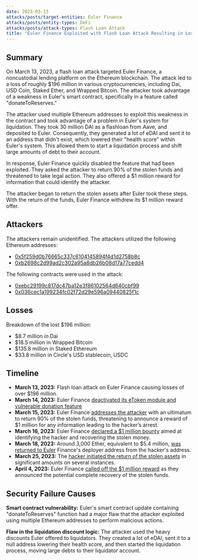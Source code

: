 ```yaml
---
date: 2023-03-13
attacks/posts/target-entities: Euler Finance
attacks/posts/entity-types: DeFi
attacks/posts/attack-types: Flash Loan Attack
title: "Euler Finance Exploited with Flash Loan Attack Resulting in Loss of $196 Million"
---
```


## Summary

On March 13, 2023, a flash loan attack targeted Euler Finance, a noncustodial lending platform on the Ethereum blockchain. The attack led to a loss of roughly $196 million in various cryptocurrencies, including Dai, USD Coin, Staked Ether, and Wrapped Bitcoin. The attacker took advantage of a weakness in Euler's smart contract, specifically in a feature called "donateToReserves."

The attacker used multiple Ethereum addresses to exploit this weakness in the contract and took advantage of a problem in Euler's system for liquidation. They took 30 million DAI as a flashloan from Aave, and deposited to Euler. Consequently, they generated a lot of eDAI and sent it to an address that didn't exist, which lowered their "health score" within Euler's system. This allowed them to start a liquidation process and shift large amounts of debt to their account.

In response, Euler Finance quickly disabled the feature that had been exploited. They asked the attacker to return 90% of the stolen funds and threatened to take legal action. They also offered a $1 million reward for information that could identify the attacker.

The attacker began to return the stolen assets after Euler took these steps. With the return of the funds, Euler Finance withdrew its $1 million reward offer.

## Attackers

The attackers remain unidentified. The attackers utilized the following Ethereum addresses: 
- [0x5f259d0b76665c337c6104145894f4d1d2758b8c](https://etherscan.io/address/0x5f259d0b76665c337c6104145894f4d1d2758b8c)
- [0xb2698c2d99ad2c302a95a8db26b08d17a77cedd4](https://etherscan.io/address/0xb2698c2d99ad2c302a95a8db26b08d17a77cedd4)

The following contracts were used in the attack:
- [0xebc29199c817dc47ba12e3f86102564d640cbf99](https://etherscan.io/address/0xebc29199c817dc47ba12e3f86102564d640cbf99)
- [0x036cec1a199234fc02f72d29e596a09440825f1c](https://etherscan.io/address/0x036cec1a199234fc02f72d29e596a09440825f1c)

## Losses

Breakdown of the lost $196 million:
- $8.7 million in Dai
- $18.5 million in Wrapped Bitcoin
- $135.8 million in Staked Ethereum
- $33.8 million in Circle's USD stablecoin, USDC

## Timeline

- **March 13, 2023:** Flash loan attack on Euler Finance causing losses of over $196 million.
- **March 14, 2023:** Euler Finance [deactivated its eToken module and vulnerable donation feature](https://twitter.com/eulerfinance/status/1635431726364147712?ref_src=twsrc%5Etfw%7Ctwcamp%5Etweetembed%7Ctwterm%5E1635431834631766018%7Ctwgr%5Ea96fc9553832a9a0fecba05827cd0f1d05e93850%7Ctwcon%5Es2_&ref_url=https%3A%2F%2Fcointelegraph.com%2Fnews%2Feuler-labs-hacker-returns-all-of-the-recoverable-funds-timeline)
- **March 15, 2023:** Euler Finance [addresses the attacker](https://cointelegraph.com/news/euler-finance-s-offer-to-hacker-keep-20m-or-face-the-law) with an ultimatum to return 90% of the stolen funds, threatening to announce a reward of $1 million for any information leading to the hacker’s arrest.
- **March 16, 2023:** Euler Finance [declared a $1 million bounty](https://twitter.com/eulerfinance/status/1636126837423366145) aimed at identifying the hacker and recovering the stolen money.
- **March 18, 2023:** Around 3,000 Ether, equivalent to $5.4 million, [was returned to Euler](https://tokeninsight.com/en/news/euler-finance-hacker-returns-some-stolen-eth-back-to-euler-but-full-recovery-unlikely) Finance's deployer address from the hacker's address.
- **March 25, 2023:** The [hacker initiated the return of the stolen assets](https://cryptonews.com/news/euler-finance-hacker-returns-100-million-surprising-act-heres-what-happened.htm) in significant amounts on several instances.
- **April 4, 2023:** Euler Finance [called off the $1 million reward](https://twitter.com/eulerfinance/status/1643027452388597765) as they announced the potential complete recovery of the stolen funds.

## Security Failure Causes

**Smart contract vulnerability:** Euler's smart contract update containing "donateToReserves" function had a major flaw that the attacker exploited using multiple Ethereum addresses to perform malicious actions.

**Flaw in the liquidation discount logic:** The attacker used the heavy discounts Euler offered to liquidators. They created a lot of eDAI, sent it to a null address lowering their health score, and then started the liquidation process, moving large debts to their liquidator account.
